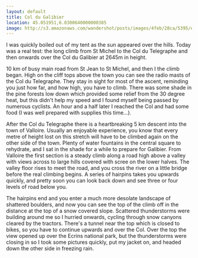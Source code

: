 ```yaml
---
layout: default
title: Col du Galibier
location: 45.051951,6.0300640000000385
image: http://s3.amazonaws.com/wandershot/posts/images/4feb/28ca/5395/e000/0300/0046/original/0621.jpg?1340811466
---
```

I was quickly boiled out of my tent as the sun appeared over the hills. Today was a real test: the long climb from St Michel to the Col du Telegraphe and then onwards over the Col du Galibier at 2645m in height.

10 km of busy main road from St Jean to St Michel, and then I the climb began. High on the cliff tops above the town you can see the radio masts of the Col du Telegraphe. They stay in sight for most of the ascent, reminding you just how far, and how high, you have to climb. There was some shade in the pine forests low down which provided some relief from the 30 degree heat, but this didn't help my speed and I found myself being passed by numerous cyclists. An hour and a half later I reached the Col and had some food (I was well prepared with supplies this time...).

After the Col du Telegraphe there is a heartbreaking 5 km descent into the town of Valloire. Usually an enjoyable experience, you know that every metre of height lost on this stretch will have to be climbed again on the other side of the town. Plenty of water fountains in the central square to rehydrate, and I sat in the shade for a while to prepare for Galibier. From Valloire the first section is a steady climb along a road high above a valley with views across to large hills covered with scree on the lower halves. The valley floor rises to meet the road, and you cross the river on a little bridge before the real climbing begins. A series of hairpins takes you upwards quickly, and pretty soon you can look back down and see three or four levels of road below you.

The hairpins end and you enter a much more desolate landscape of shattered boulders, and now you can see the top of the climb off in the distance at the top of a snow covered slope. Scattered thunderstorms were building around me so I hurried onwards, cycling through snow canyons cleared by the tractors. There's a tunnel near the top which is closed to bikes, so you have to continue upwards and over the Col. Over the top the view opened up over the Ecrins national park, but the thunderstorms were closing in so I took some pictures quickly, put my jacket on, and headed down the other side in freezing rain.
